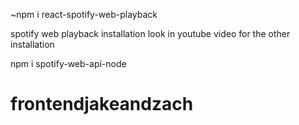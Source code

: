 ~npm i react-spotify-web-playback

spotify web playback installation
look in youtube video for the other installation

npm i spotify-web-api-node
# frontendjakeandzach
